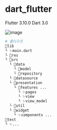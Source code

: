 # dart_flutter

Flutter 3.10.0
Dart 3.0

![image](https://github.com/SWM-TEAM-SSH/dart_flutter/assets/10378777/72dc08fa-c987-4b36-a02e-817859a9fb41)


```python
# 폴더구조
📂lib
└ ✨main.dart
└ 📂res
└ 📂src
  └ 📂data
    └ 📂model
    └ 📂repository
  └ 📂datasource
  └ 📂presentation
    └ 📂features ...
      └ ✨pages
      └ ✨view
      └ ✨view_model
  └ 📂util
  └ 📂widget
    └ ✨components ...
📂test
└ ✨... 
```
